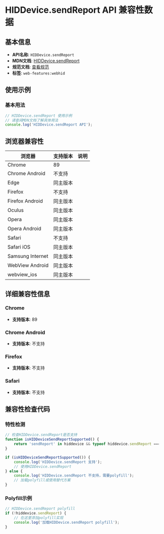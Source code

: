 # HIDDevice.sendReport API 兼容性数据

## 基本信息

- **API名称**: `HIDDevice.sendReport`
- **MDN文档**: [HIDDevice.sendReport](https://developer.mozilla.org/docs/Web/API/HIDDevice/sendReport)
- **规范文档**: [查看规范](https://wicg.github.io/webhid/#dom-hiddevice-sendreport)
- **标签**: `web-features:webhid`

## 使用示例

### 基本用法

```javascript
// HIDDevice.sendReport 使用示例
// 请查阅MDN文档了解具体用法
console.log('HIDDevice.sendReport API');
```

## 浏览器兼容性

| 浏览器 | 支持版本 | 说明 |
|--------|----------|------|
| Chrome | 89 |  |
| Chrome Android | 不支持 |  |
| Edge | 同主版本 |  |
| Firefox | 不支持 |  |
| Firefox Android | 同主版本 |  |
| Oculus | 同主版本 |  |
| Opera | 同主版本 |  |
| Opera Android | 同主版本 |  |
| Safari | 不支持 |  |
| Safari iOS | 同主版本 |  |
| Samsung Internet | 同主版本 |  |
| WebView Android | 同主版本 |  |
| webview_ios | 同主版本 |  |

## 详细兼容性信息

### Chrome

- **支持版本**: 89

### Chrome Android

- **支持版本**: 不支持

### Firefox

- **支持版本**: 不支持

### Safari

- **支持版本**: 不支持

## 兼容性检查代码

### 特性检测

```javascript
// 检查HIDDevice.sendReport是否支持
function isHIDDeviceSendReportSupported() {
    return 'sendReport' in hiddevice && typeof hiddevice.sendReport === 'function';
}

if (isHIDDeviceSendReportSupported()) {
    console.log('HIDDevice.sendReport 支持');
    // 使用HIDDevice.sendReport
} else {
    console.log('HIDDevice.sendReport 不支持，需要polyfill');
    // 加载polyfill或使用替代方案
}
```

### Polyfill示例

```javascript
// HIDDevice.sendReport polyfill
if (!hiddevice.sendReport) {
    // 在这里添加polyfill实现
    console.log('加载HIDDevice.sendReport polyfill');
}
```

